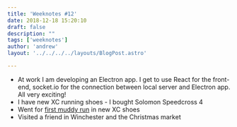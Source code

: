 ```yaml
---
title: 'Weeknotes #12'
date: 2018-12-18 15:20:10
draft: false
description: ""
tags: ['weeknotes']
author: 'andrew'
layout: '../../../../layouts/BlogPost.astro'

---
```

*   At work I am developing an Electron app. I get to use React for the front-end, socket.io for the connection between local server and Electron app. All very exciting!
*   I have new XC running shoes - I bought Solomon Speedcross 4
*   Went for [first muddy run](https://www.strava.com/activities/2019469694) in new XC shoes
*   Visited a friend in Winchester and the Christmas market
